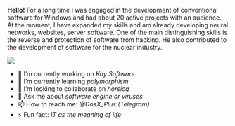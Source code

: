 **Hello!** For a long time I was engaged in the development of conventional software for Windows and had about 20 active projects with an audience. At the moment, I have expanded my skills and am already developing neural networks, websites, server software. One of the main distinguishing skills is the reverse and protection of software from hacking. He also contributed to the development of software for the nuclear industry.


![](https://github.com/DosX-dev/DosX-dev/blob/main/anim.gif)

- 🔭 I’m currently working on _Kay Software_
- 🌱 I’m currently learning _polymorphism_
- 👯 I’m looking to collaborate on _horsicq_
- 💬 Ask me about _software engine or viruses_
- 📫 How to reach me: _@DosX_Plus (Telegram)_
- ⚡ Fun fact: _IT as the meaning of life_

